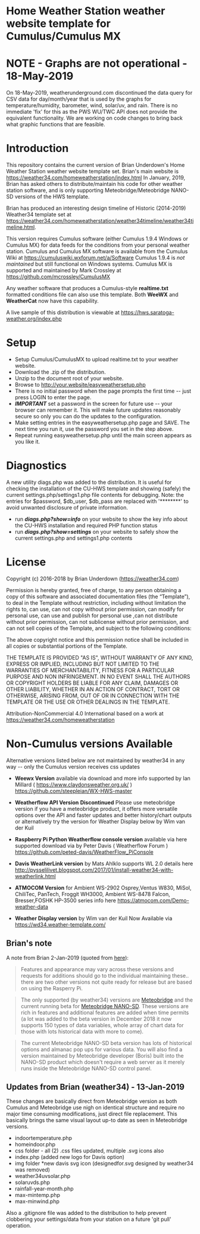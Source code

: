 # Home Weather Station weather website template for Cumulus/Cumulus MX

# NOTE - Graphs are not operational - 18-May-2019

On 18-May-2019, weatherunderground.com discontinued the data query for CSV data for day/month/year that is used by
the graphs for temperature/humidity, barometer, wind, solar/uv, and rain.  There is no immediate 'fix' for this as
the PWS WU/TWC API does not provide the equivalent functionality.  We are working on code changes to bring back what
graphic functions that are feasible.

# Introduction

This repository contains the current version of Brian Underdown's Home Weather Station weather website template set.
Brian's main website is https://weather34.com/homeweatherstation/index.html
In January, 2019, Brian has asked others to distribute/maintain his code for other weather station software,
and is only supporting Meteobridge/Meteobridge NANO-SD versions of the HWS template.

Brian has produced an interesting design timeline of Historic (2014-2019) Weather34 template set at
https://weather34.com/homeweatherstation/weather34timeline/weather34timeline.html.

This version requires Cumulus software (either Cumulus 1.9.4 Windows or Cumulus MX) for data feeds for the conditions 
from your personal weather station.  Cumulus and Cumulus MX software is available from the Cumulus Wiki at https://cumuluswiki.wxforum.net/a/Software  Cumulus 1.9.4 is *not maintained* but still functional on Windows systems.
Cumulus MX is supported and maintained by Mark Crossley at https://github.com/mcrossley/CumulusMX

Any weather software that produces a Cumulus-style **realtime.txt** formatted conditions file can also use this template.
Both **WeeWX** and **WeatherCat** now have this capability.

A live sample of this distribution is viewable at https://hws.saratoga-weather.org/index.php

# Setup

* Setup Cumulus/CumulusMX to upload realtime.txt to your weather website.
* Download the .zip of the distribution.
* Unzip to the document root of your website.
* Browse to http://your.website/easyweathersetup.php
* There is no initial password when the page prompts the first time -- just press LOGIN to enter the page.
* ***IMPORTANT*** set a password in the screen for future use -- your browser can remember it. This will 
make future updates reasonably secure so only you can do the updates to the configuration.
* Make setting entries in the easyweathersetup.php page and SAVE.  The next time you run it, use the password you set in the step above.
* Repeat running easyweathersetup.php until the main screen appears as you like it.

# Diagnostics

A new utility diags.php was added to the distribution.  It is useful for checking the installation of the CU-HWS template
and showing (safely) the current settings.php/settings1.php file contents for debugging.  Note: the entries for
$password, $db_user, $db_pass are replaced with '********' to avoid unwanted disclosure of private information.

* run ***diags.php?show=info*** on your website to show the key info about the CU-HWS installation and required PHP function status
* run ***diags.php?show=settings*** on your website to safely show the current settings.php and settings1.php contents


# License

Copyright (c) 2016-2018 by Brian Underdown (https://weather34.com)

Permission is hereby granted, free of charge, to any person obtaining a copy of this software and associated documentation files (the “Template”), to deal in the Template without restriction, including without limitation the rights to, can use, can not copy without prior permission, can modify for personal use, can use and publish for personal use ,can not distribute without prior permission, can not sublicense without prior permission, and can not sell copies of the Template, and subject to the following conditions:

The above copyright notice and this permission notice shall be included in all copies or substantial portions of the Template.

THE TEMPLATE IS PROVIDED "AS IS", WITHOUT WARRANTY OF ANY KIND, EXPRESS OR IMPLIED, INCLUDING BUT NOT LIMITED TO THE WARRANTIES OF MERCHANTABILITY, FITNESS FOR A PARTICULAR PURPOSE AND NON INFRINGEMENT. IN NO EVENT SHALL THE AUTHORS OR COPYRIGHT HOLDERS BE LIABLE FOR ANY CLAIM, DAMAGES OR OTHER LIABILITY, WHETHER IN AN ACTION OF CONTRACT, TORT OR OTHERWISE, ARISING FROM, OUT OF OR IN CONNECTION WITH THE TEMPLATE OR THE USE OR OTHER DEALINGS IN THE TEMPLATE.

Attribution-NonCommercial 4.0 International based on a work at https://weather34.com/homeweatherstation

# Non-Cumulus versions Available

Alternative versions listed below are not maintained by weather34 in any way -- only the Cumulus version receives css updates

* **Weewx Version** available via  download and more info supported by Ian Millard ( https://www.claydonsweather.org.uk/ )
https://github.com/steepleian/WX-HWS-master

* **Weatherflow API Version** **Discontinued** Please use meteobridge version if you have a meteobridge product, it offers more versatile options over the API and faster updates and better history/chart outputs or alternatively try the version for Weather Display below by Wim van der Kuil

* **Raspberry Pi Python Weatherflow console version** available via here supported download via by Peter Davis ( Weatherflow Forum )
https://github.com/peted-davis/WeatherFlow_PiConsole

* **Davis WeatherLink version** by Mats Ahlklo supports WL 2.0 details here
http://pysselilivet.blogspot.com/2017/01/install-weather34-with-weatherlink.html

* **ATMOCOM Version** for Ambient WS-2902 Osprey,Ventus W830, MiSol, ChiliTec, PanTech, Froggit WH3000, Ambient WS-8478 Falcon, Bresser,FOSHK HP-3500 series info here
https://atmocom.com/Demo-weather-data

* **Weather Display version** by Wim van der Kuil  Now Available via 
https://wd34.weather-template.com/

## Brian's note
A note from Brian 2-Jan-2019 (quoted from [here](https://www.wxforum.net/index.php?topic=29817.msg366998#msg366998)):

>Features and appearance may vary across these versions and requests for additions should go to the individual maintaining these.. there are two other versions not quite ready for release but are based on using the Rasperry Pi.

>The only supported (by weather34) versions are [Meteobridge](https://www.meteobridge.com/wiki/index.php/Home) and the current running beta for [Meteobridge NANO-SD](https://www.meteobridge.com/wiki/index.php/Meteobridge_NANO_SD). 
These versions are rich in features and additional features are added when time permits 
(a lot was added to the beta version in December 2018 it now supports 150 types of data variables,
whole array of chart data for those with lots historical data with more to come). 

>The current Meteobridge NANO-SD beta version has lots of historical options and almanac pop ups for various data.
You will also find a version maintained by Meteobridge developer (Boris) built into the NANO-SD product which doesn't require a web server as it merely runs inside the Meteobridge NANO-SD control panel.

## Updates from Brian (weather34) - 13-Jan-2019

These changes are basically direct from Meteobridge version as both Cumulus and Meteobridge
use nigh on identical structure and require no major time consuming modifications, just direct file replacement.
This basically brings the same visual layout up-to date as seen in Meteobridge versions.

- indoortemperature.php
- homeindoor.php
- css folder - all (2) .css files updated, multiple .svg icons also
- index.php (added new logo for Davis option)
- img folder *new davis svg icon (designedfor.svg designed by weather34 was removed)
- weather34uvsolar.php
- solaruvds.php
- rainfall-year-month.php
- max-mintemp.php
- max-minwind.php

Also a .gitignore file was added to the distribution to help prevent clobbering your settings/data from your station on a future 
'git pull' operation.
